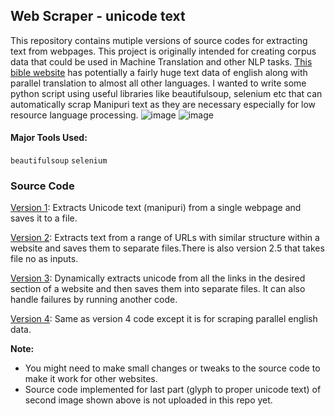 ## Web Scraper - unicode text
This repository contains mutiple versions of source codes for extracting text from webpages. This project is originally intended for creating corpus data that could be used in Machine Translation and other NLP tasks. [This bible website](https://live.bible.is/bible/MNIBIV/GEN/1) has potentially a fairly huge text data of english along with parallel translation to almost all other languages. I wanted to write some python script using useful libraries like beautifulsoup, selenium etc that can automatically scrap Manipuri text as they are necessary especially for low resource language processing.
![image](https://github.com/user-attachments/assets/ad75f235-88f5-4125-a7e7-e8d9e959f2ea)
![image](https://github.com/user-attachments/assets/16978d97-99f8-42ff-b15e-ee9f3aa4d1f0)

#### Major Tools Used: 
`beautifulsoup` `selenium`

### Source Code

[Version 1](https://github.com/galax19ksh/WebScraper/tree/main/version1): Extracts Unicode text (manipuri) from a single webpage and saves it to a file.

[Version 2](https://github.com/galax19ksh/WebScraper/tree/main/version2): Extracts text from a range of URLs with similar structure within a website and saves them to separate files.There is also version 2.5 that takes file no as inputs.

[Version 3](https://github.com/galax19ksh/WebScraper/tree/main/version3): Dynamically extracts unicode from all the links in the desired section of a website and then saves them into separate files. It can also handle failures by running another code.

[Version 4](https://github.com/galax19ksh/WebScraper/tree/main/version4): Same as version 4 code except it is for scraping parallel english data. 

**Note:** 
* You might need to make small changes or tweaks to the source code to make it work for other websites.
* Source code implemented for last part (glyph to proper unicode text) of second image shown above is not uploaded in this repo yet.
